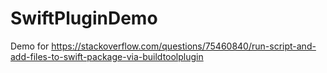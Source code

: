 # SwiftPluginDemo
Demo for https://stackoverflow.com/questions/75460840/run-script-and-add-files-to-swift-package-via-buildtoolplugin
